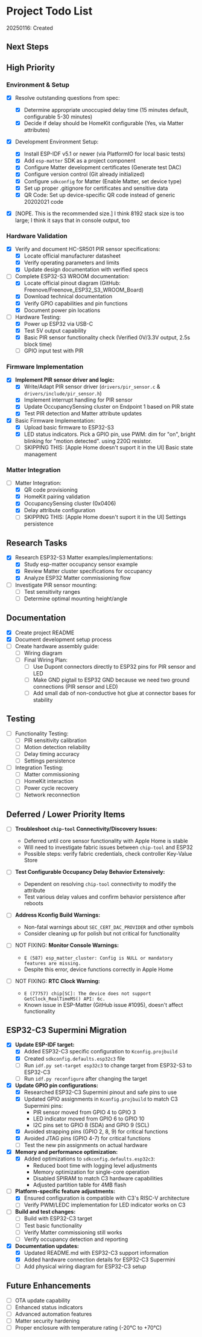 # Project Todo List

20250116: Created

## Next Steps


## High Priority

### Environment & Setup
- [x] Resolve outstanding questions from spec:
  - [x] Determine appropriate unoccupied delay time (15 minutes default, configurable 5-30 minutes)
  - [x] Decide if delay should be HomeKit configurable (Yes, via Matter attributes)
- [x] Development Environment Setup:
  - [x] Install ESP-IDF v5.1 or newer (via PlatformIO for local basic tests)
  - [x] Add `esp-matter` SDK as a project component
  - [x] Configure Matter development certificates (Generate test DAC)
  - [x] Configure version control (Git already initialized)
  - [x] Configure `sdkconfig` for Matter (Enable Matter, set device type)
  - [x] Set up proper .gitignore for certificates and sensitive data
  - [x] QR Code: Set up device-specific QR code instead of generic 20202021 code
- [x] [NOPE. This is the recommended size.] I think 8192 stack size is too large; I think it says that in console output, too


### Hardware Validation
- [x] Verify and document HC-SR501 PIR sensor specifications:
  - [x] Locate official manufacturer datasheet
  - [x] Verify operating parameters and limits
  - [x] Update design documentation with verified specs
- [ ] Complete ESP32-S3 WROOM documentation:
  - [x] Locate official pinout diagram (GitHub: Freenove/Freenove_ESP32_S3_WROOM_Board)
  - [x] Download technical documentation
  - [x] Verify GPIO capabilities and pin functions
  - [x] Document power pin locations
- [ ] Hardware Testing:
  - [x] Power up ESP32 via USB-C
  - [x] Test 5V output capability
  - [x] Basic PIR sensor functionality check (Verified 0V/3.3V output, 2.5s block time)
  - [ ] GPIO input test with PIR

### Firmware Implementation
- [x] **Implement PIR sensor driver and logic:**
  - [x] Write/Adapt PIR sensor driver (`drivers/pir_sensor.c` & `drivers/include/pir_sensor.h`)
  - [x] Implement interrupt handling for PIR sensor
  - [x] Update OccupancySensing cluster on Endpoint 1 based on PIR state
  - [x] Test PIR detection and Matter attribute updates
- [x] Basic Firmware Implementation:
  - [x] Upload basic firmware to ESP32-S3
  - [x] LED status indicators. Pick a GPIO pin, use PWM: dim for "on", bright blinking for "motion detected". using 220Ω resistor.
  - [ ] SKIPPING THIS: [Apple Home doesn't suport it in the UI] Basic state management

### Matter Integration
- [ ] Matter Integration:
  - [x] QR code provisioning
  - [x] HomeKit pairing validation
  - [x] OccupancySensing cluster (0x0406)
  - [x] Delay attribute configuration
  - [ ] SKIPPING THIS: [Apple Home doesn't suport it in the UI] Settings persistence

## Research Tasks
- [x] Research ESP32-S3 Matter examples/implementations:
  - [x] Study esp-matter occupancy sensor example
  - [x] Review Matter cluster specifications for occupancy
  - [x] Analyze ESP32 Matter commissioning flow
- [ ] Investigate PIR sensor mounting:
  - [ ] Test sensitivity ranges
  - [ ] Determine optimal mounting height/angle

## Documentation
- [x] Create project README
- [x] Document development setup process
- [ ] Create hardware assembly guide:
  - [ ] Wiring diagram
  - [ ] Final Wiring Plan:
    - [ ] Use Dupont connectors directly to ESP32 pins for PIR sensor and LED
    - [ ] Make GND pigtail to ESP32 GND because we need two ground connections (PIR sensor and LED)
    - [ ] Add small dab of non-conductive hot glue at connector bases for stability

## Testing
- [ ] Functionality Testing:
  - [ ] PIR sensitivity calibration
  - [ ] Motion detection reliability
  - [ ] Delay timing accuracy
  - [ ] Settings persistence
- [ ] Integration Testing:
  - [ ] Matter commissioning
  - [ ] HomeKit interaction
  - [ ] Power cycle recovery
  - [ ] Network reconnection

## Deferred / Lower Priority Items

- [ ] **Troubleshoot `chip-tool` Connectivity/Discovery Issues:**
    - Deferred until core sensor functionality with Apple Home is stable
    - Will need to investigate fabric issues between `chip-tool` and ESP32
    - Possible steps: verify fabric credentials, check controller Key-Value Store
    
- [ ] **Test Configurable Occupancy Delay Behavior Extensively:**
    - Dependent on resolving `chip-tool` connectivity to modify the attribute
    - Test various delay values and confirm behavior persistence after reboots

- [ ] **Address Kconfig Build Warnings:**
    - Non-fatal warnings about `SEC_CERT_DAC_PROVIDER` and other symbols
    - Consider cleaning up for polish but not critical for functionality

- [ ] NOT FIXING: **Monitor Console Warnings:** 
    - `E (587) esp_matter_cluster: Config is NULL or mandatory features are missing.`
    - Despite this error, device functions correctly in Apple Home

- [ ] NOT FIXING: **RTC Clock Warning:**
    - `E (77757) chip[SC]: The device does not support GetClock_RealTimeMS() API: 6c.`
    - Known issue in ESP-Matter (GitHub issue #1095), doesn't affect functionality

## ESP32-C3 Supermini Migration 

- [x] **Update ESP-IDF target:**
    - [x] Added ESP32-C3 specific configuration to `Kconfig.projbuild`
    - [x] Created `sdkconfig.defaults.esp32c3` file
    - [ ] Run `idf.py set-target esp32c3` to change target from ESP32-S3 to ESP32-C3
    - [ ] Run `idf.py reconfigure` after changing the target

- [x] **Update GPIO pin configurations:**
    - [x] Researched ESP32-C3 Supermini pinout and safe pins to use
    - [x] Updated GPIO assignments in `Kconfig.projbuild` to match C3 Supermini pins:
      - PIR sensor moved from GPIO 4 to GPIO 3
      - LED indicator moved from GPIO 6 to GPIO 10
      - I2C pins set to GPIO 8 (SDA) and GPIO 9 (SCL)
    - [x] Avoided strapping pins (GPIO 2, 8, 9) for critical functions
    - [x] Avoided JTAG pins (GPIO 4-7) for critical functions
    - [ ] Test the new pin assignments on actual hardware

- [x] **Memory and performance optimization:**
    - [x] Added optimizations to `sdkconfig.defaults.esp32c3`:
      - Reduced boot time with logging level adjustments
      - Memory optimization for single-core operation
      - Disabled SPIRAM to match C3 hardware capabilities
      - Adjusted partition table for 4MB flash

- [ ] **Platform-specific feature adjustments:**
    - [x] Ensured configuration is compatible with C3's RISC-V architecture
    - [ ] Verify PWM/LEDC implementation for LED indicator works on C3
  
- [ ] **Build and test changes:**
    - [ ] Build with ESP32-C3 target
    - [ ] Test basic functionality
    - [ ] Verify Matter commissioning still works
    - [ ] Verify occupancy detection and reporting

- [x] **Documentation updates:**
    - [x] Updated README.md with ESP32-C3 support information
    - [x] Added hardware connection details for ESP32-C3 Supermini
    - [ ] Add physical wiring diagram for ESP32-C3 setup

## Future Enhancements
- [ ] OTA update capability
- [ ] Enhanced status indicators
- [ ] Advanced automation features
- [ ] Matter security hardening
- [ ] Proper enclosure with temperature rating (-20°C to +70°C)